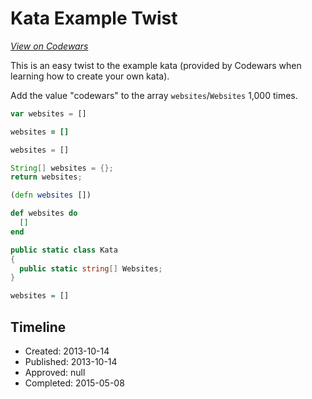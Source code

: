# Kata Example Twist
[*View on Codewars*](https://www.codewars.com/kata/kata-example-twist)

This is an easy twist to the example kata (provided by Codewars when learning how to create your own kata). 

Add the value "codewars" to the array `websites`/`Websites` 1,000 times.
```javascript
var websites = []
```
```coffeescript
websites = []
```
```python
websites = []
```
```java
String[] websites = {};
return websites;
```
```clojure
(defn websites [])
```
```elixir
def websites do
  []
end
```
```csharp
public static class Kata 
{
  public static string[] Websites;
}
```
```haskell
websites = []
```

## Timeline
- Created: 2013-10-14
- Published: 2013-10-14
- Approved: null
- Completed: 2015-05-08